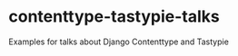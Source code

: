 contenttype-tastypie-talks
==========================

Examples for talks about Django Contenttype and Tastypie

